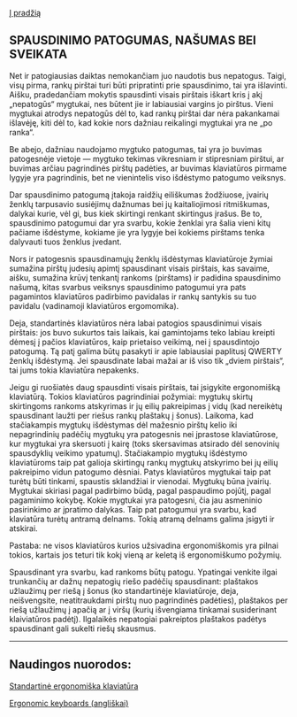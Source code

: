 [Į pradžią](../README.md)

SPAUSDINIMO PATOGUMAS, NAŠUMAS BEI SVEIKATA
-------------------------------------------

Net ir patogiausias daiktas nemokančiam juo naudotis bus nepatogus. Taigi, visų pirma, rankų pirštai turi būti pripratinti prie spausdinimo, tai yra išlavinti. Aišku, pradedančiam mokytis spausdinti visais pirštais iškart kris į akį „nepatogūs“ mygtukai, nes būtent jie ir labiausiai vargins jo pirštus. Vieni mygtukai atrodys nepatogūs dėl to, kad rankų pirštai dar nėra pakankamai išlavėję, kiti dėl to, kad kokie nors dažniau reikalingi mygtukai yra ne „po ranka“.

Be abejo, dažniau naudojamo mygtuko patogumas, tai yra jo buvimas patogesnėje vietoje — mygtuko tekimas vikresniam ir stipresniam pirštui, ar buvimas arčiau pagrindinės pirštų padėties, ar buvimas klaviatūros pirmame lygyje yra pagrindinis, bet ne vienintelis viso išdėstymo patogumo veiksnys.

Dar spausdinimo patogumą įtakoja raidžių eiliškumas žodžiuose, įvairių ženklų tarpusavio susiėjimų dažnumas bei jų kaitaliojimosi ritmiškumas, dalykai kurie, vėl gi, bus kiek skirtingi renkant skirtingus įrašus. Be to, spausdinimo patogumui dar yra svarbu, kokie ženklai yra šalia vieni kitų pačiame išdėstyme, kokiame jie yra lygyje bei kokiems pirštams tenka dalyvauti tuos ženklus įvedant.

Nors ir patogesnis spausdinamųjų ženklų išdėstymas klaviatūroje žymiai sumažina pirštų judesių apimtį spausdinant visais pirštais, kas savaime, aišku, sumažina krūvį tenkantį rankoms (pirštams) ir padidina spausdinimo našumą, kitas svarbus veiksnys spausdinimo patogumui yra pats pagamintos klaviatūros padirbimo pavidalas ir rankų santykis su tuo pavidalu (vadinamoji klaviatūros ergomomika).

Deja, standartinės klaviatūros nėra labai patogios spausdinimui visais pirštais: jos buvo sukurtos tais laikais, kai gamintojams teko labiau kreipti dėmesį į pačios klaviatūros, kaip prietaiso veikimą, nei į spausdintojo patogumą. Tą patį galima būtų pasakyti ir apie labiausiai paplitusį QWERTY ženklų išdėstymą. Jei spausdinate labai mažai ar iš viso tik „dviem pirštais“, tai jums tokia klaviatūra nepakenks.

Jeigu gi ruošiatės daug spausdinti visais pirštais, tai įsigykite ergonomišką klaviatūrą. Tokios klaviatūros pagrindiniai požymiai: mygtukų skirtų skirtingoms rankoms atskyrimas ir jų eilių pakreipimas į vidų (kad nereikėtų spausdinant laužti per riešus rankų plaštakų į šonus). Laikoma, kad stačiakampis mygtukų išdėstymas dėl mažesnio pirštų kelio iki nepagrindinių padėčių mygtukų yra patogesnis nei įprastose klaviatūrose, kur mygtukai yra skersuoti į kairę (toks skersavimas atsirado dėl senovinių spausdyklių veikimo ypatumų). Stačiakampio mygtukų išdėstymo klaviatūroms taip pat galioja skirtingų rankų mygtukų atskyrimo bei jų eilių pakreipimo vidun patogumo dėsniai. Patys klaviatūros mygtukai taip pat turėtų būti tinkami, spaustis sklandžiai ir vienodai. Mygtukų būna įvairių. Mygtukai skiriasi pagal padirbimo būdą, pagal paspaudimo pojūtį, pagal pagaminimo kokybę. Kokie mygtukai yra patogesni, čia jau asmeninio pasirinkimo ar įpratimo dalykas. Taip pat patogumui yra svarbu, kad klaviatūra turėtų antramą delnams. Tokią atramą delnams galima įsigyti ir atskirai.

Pastaba: ne visos klaviatūros kurios užsivadina ergonomiškomis yra pilnai tokios, kartais jos teturi tik kokį vieną ar keletą iš ergonomiškumo požymių.

Spausdinant yra svarbu, kad rankoms būtų patogu. Ypatingai venkite ilgai trunkančių ar dažnų nepatogių riešo padėčių spausdinant: plaštakos užlaužimų per riešą į šonus (ko standartinėje klaviatūroje, deja, neišvengsite, neatitraukdami pirštų nuo pagrindinės padėties), plaštakos per riešą užlaužimų į apačią ar į viršų (kurių išvengiama tinkamai susiderinant klaiviatūros padėtį). Ilgalaikės nepatogiai pakreiptos plaštakos padėtys spausdinant gali sukelti riešų skausmus.

--------------------------------------------------------------------


## Naudingos nuorodos:

[Standartinė ergonomiška klaviatūra](https://albuck.github.io/SEL-keyboard/SKAITYK.html)

[Ergonomic keyboards (angliškai)](http://xahlee.info/kbd/ergonomic_keyboards_index.html)
